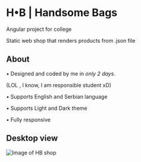 # H•B | Handsome Bags 

Angular project for college

Static web shop that renders products from .json file

## About

• Designed and coded by me in *only 2 days*.

(LOL , I know, I am responsible student xD)


• Supports English and Serbian language


• Supports Light and Dark theme


• Fully responsive


## Desktop view
![Image of HB shop](https://user-images.githubusercontent.com/37509700/95372116-6af17080-08db-11eb-98a0-6cce639de873.png)
